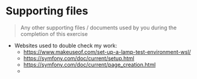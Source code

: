 # Supporting files

> Any other supporting files / documents used by you during the completion of this
exercise

- Websites used to double check my work:
  - https://www.makeuseof.com/set-up-a-lamp-test-environment-wsl/
  - https://symfony.com/doc/current/setup.html
  - https://symfony.com/doc/current/page_creation.html
  - 